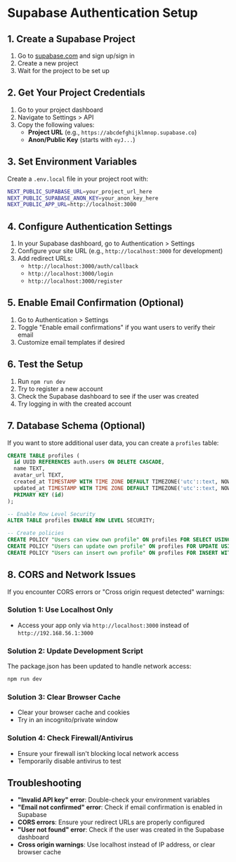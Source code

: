 # Supabase Authentication Setup

## 1. Create a Supabase Project

1. Go to [supabase.com](https://supabase.com) and sign up/sign in
2. Create a new project
3. Wait for the project to be set up

## 2. Get Your Project Credentials

1. Go to your project dashboard
2. Navigate to Settings > API
3. Copy the following values:
   - **Project URL** (e.g., `https://abcdefghijklmnop.supabase.co`)
   - **Anon/Public Key** (starts with `eyJ...`)

## 3. Set Environment Variables

Create a `.env.local` file in your project root with:

```bash
NEXT_PUBLIC_SUPABASE_URL=your_project_url_here
NEXT_PUBLIC_SUPABASE_ANON_KEY=your_anon_key_here
NEXT_PUBLIC_APP_URL=http://localhost:3000
```

## 4. Configure Authentication Settings

1. In your Supabase dashboard, go to Authentication > Settings
2. Configure your site URL (e.g., `http://localhost:3000` for development)
3. Add redirect URLs:
   - `http://localhost:3000/auth/callback`
   - `http://localhost:3000/login`
   - `http://localhost:3000/register`

## 5. Enable Email Confirmation (Optional)

1. Go to Authentication > Settings
2. Toggle "Enable email confirmations" if you want users to verify their email
3. Customize email templates if desired

## 6. Test the Setup

1. Run `npm run dev`
2. Try to register a new account
3. Check the Supabase dashboard to see if the user was created
4. Try logging in with the created account

## 7. Database Schema (Optional)

If you want to store additional user data, you can create a `profiles` table:

```sql
CREATE TABLE profiles (
  id UUID REFERENCES auth.users ON DELETE CASCADE,
  name TEXT,
  avatar_url TEXT,
  created_at TIMESTAMP WITH TIME ZONE DEFAULT TIMEZONE('utc'::text, NOW()) NOT NULL,
  updated_at TIMESTAMP WITH TIME ZONE DEFAULT TIMEZONE('utc'::text, NOW()) NOT NULL,
  PRIMARY KEY (id)
);

-- Enable Row Level Security
ALTER TABLE profiles ENABLE ROW LEVEL SECURITY;

-- Create policies
CREATE POLICY "Users can view own profile" ON profiles FOR SELECT USING (auth.uid() = id);
CREATE POLICY "Users can update own profile" ON profiles FOR UPDATE USING (auth.uid() = id);
CREATE POLICY "Users can insert own profile" ON profiles FOR INSERT WITH CHECK (auth.uid() = id);
```

## 8. CORS and Network Issues

If you encounter CORS errors or "Cross origin request detected" warnings:

### Solution 1: Use Localhost Only
- Access your app only via `http://localhost:3000` instead of `http://192.168.56.1:3000`

### Solution 2: Update Development Script
The package.json has been updated to handle network access:
```bash
npm run dev
```

### Solution 3: Clear Browser Cache
- Clear your browser cache and cookies
- Try in an incognito/private window

### Solution 4: Check Firewall/Antivirus
- Ensure your firewall isn't blocking local network access
- Temporarily disable antivirus to test

## Troubleshooting

- **"Invalid API key" error**: Double-check your environment variables
- **"Email not confirmed" error**: Check if email confirmation is enabled in Supabase
- **CORS errors**: Ensure your redirect URLs are properly configured
- **"User not found" error**: Check if the user was created in the Supabase dashboard
- **Cross origin warnings**: Use localhost instead of IP address, or clear browser cache
